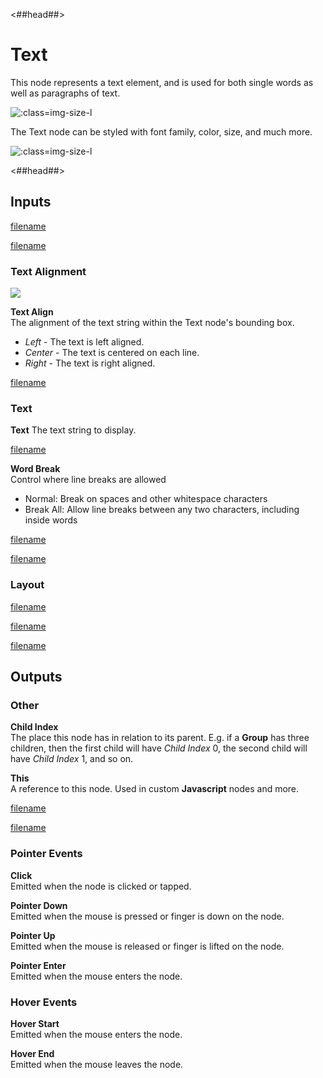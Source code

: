 <##head##>
# Text

This node represents a text element, and is used for both single words as well as paragraphs of text.  

![](/text_visual.png ':class=img-size-l')

The Text node can be styled with font family, color, size, and much more. 

![](/text_node.png ':class=img-size-l')

<##head##>

## Inputs

[filename](../shared-props/inputs/margin-only/README.md ':include')

[filename](../shared-props/inputs/alignment/README.md ':include')

### Text Alignment

<div class="ndl-images">
    <img src="/nodes/visual/text-align.png" class="ndl-image small"></img>  
</div>

**Text Align**  
The alignment of the text string within the Text node's bounding box.

- _Left_ - The text is left aligned.
- _Center_ - The text is centered on each line.
- _Right_ - The text is right aligned.

[filename](../shared-props/inputs/dimensions-and-size-mode/README.md ':include')

### Text

**Text** 
The text string to display.

[filename](../shared-props/inputs/text-styles/README.md ':include')

**Word Break**  
Control where line breaks are allowed
- Normal: Break on spaces and other whitespace characters
- Break All: Allow line breaks between any two characters, including inside words


[filename](../shared-props/inputs/visibility-styles/README.md ':include')

[filename](../shared-props/inputs/placement-styles/README.md ':include')

### Layout
[filename](../shared-props/inputs/position/README.md ':include')

[filename](../shared-props/inputs/other/README.md ':include')

[filename](../shared-props/inputs/advanced-style/README.md ':include')

## Outputs

### Other

**Child Index**  
The place this node has in relation to its parent. E.g. if a **Group** has three children, then the first child will have _Child Index_ 0, the second child will have _Child Index_ 1, and so on.

**This**  
A reference to this node. Used in custom **Javascript** nodes and more.

[filename](../shared-props/outputs/bounding-box/README.md ':include')

[filename](../shared-props/outputs/mounted/README.md ':include')

### Pointer Events

**Click**  
Emitted when the node is clicked or tapped.

**Pointer Down**  
Emitted when the mouse is pressed or finger is down on the node.

**Pointer Up**  
Emitted when the mouse is released or finger is lifted on the node.

**Pointer Enter**  
Emitted when the mouse enters the node.

### Hover Events

**Hover Start**  
Emitted when the mouse enters the node.

**Hover End**  
Emitted when the mouse leaves the node.
